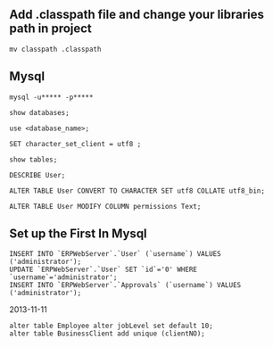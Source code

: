 

## Add .classpath file and change your libraries path in project

	mv classpath .classpath




## Mysql

	mysql -u***** -p*****

	show databases;

	use <database_name>;

	SET character_set_client = utf8 ; 

	show tables;

	DESCRIBE User;
	
	ALTER TABLE User CONVERT TO CHARACTER SET utf8 COLLATE utf8_bin;
	
	ALTER TABLE User MODIFY COLUMN permissions Text;
	
	
	
	
## Set up the First In Mysql 
	
	INSERT INTO `ERPWebServer`.`User` (`username`) VALUES ('administrator');
	UPDATE `ERPWebServer`.`User` SET `id`='0' WHERE `username`='administrator';
	INSERT INTO `ERPWebServer`.`Approvals` (`username`) VALUES ('administrator');
	
	
	
	
	
2013-11-11

	alter table Employee alter jobLevel set default 10;
	alter table BusinessClient add unique (clientNO);